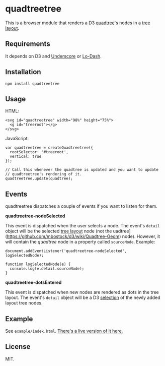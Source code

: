quadtreetree
============

This is a browser module that renders a D3 [quadtree](https://github.com/mbostock/d3/wiki/Quadtree-Geom)'s nodes in a [tree layout](https://github.com/mbostock/d3/wiki/Tree-Layout).

Requirements
------------

It depends on D3 and [Underscore](http://underscorejs.org/) or [Lo-Dash](http://lodash.com/).

Installation
------------

    npm install quadtreetree

Usage
-----

HTML:

    <svg id="quadtreetree" width="98%" height="75%">
      <g id="treeroot"></g>
    </svg>


JavaScript:

    var quadtreetree = createQuadtreetree({
      rootSelector: '#treeroot',
      vertical: true
    });

    // Call this whenever the quadtree is updated and you want to update
    // quadtreetree's rendering of it.
    quadtreetree.update(quadtree);

Events
------

quadtreetree dispatches a couple of events if you want to listen for them.

**quadtreetree-nodeSelected**

This event is dispatched when the user selects a node. The event's `detail` object will be the selected [tree layout](https://github.com/mbostock/d3/wiki/Tree-Layout) node (not the uadtree](https://github.com/mbostock/d3/wiki/Quadtree-Geom) node). However, it will contain the _quadtree_ node in a property called `sourceNode`. Example:

    document.addEventListener('quadtreetree-nodeSelected', logSelectedNode);

    function logSelectedNode(e) {
      console.log(e.detail.sourceNode);
    }

**quadtreetree-dotsEntered**

This event is dispatched when new nodes are rendered as dots in the tree layout. The event's `detail` object will be a D3 [selection](https://github.com/mbostock/d3/wiki/Selections) of the newly added layout tree nodes.

Example
-------

See `example/index.html`. [There's a live version of it here.](http://jimkang.com/quadtreetree/example/)

License
-------

MIT.
